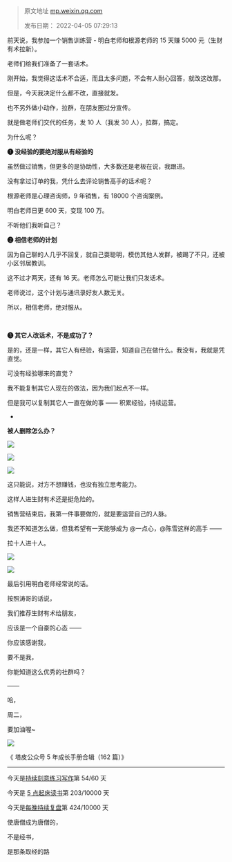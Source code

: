 > 原文地址 [mp.weixin.qq.com](https://mp.weixin.qq.com/s/coQANVfzVfyBE0NrMQWxjA)
>
> 发布日期： 2022-04-05 07:29:13

前天说，我参加一个销售训练营 - 明白老师和根源老师的 15 天赚 5000 元（生财有术拉新）。

老师们给我们准备了一套话术。  

刚开始，我觉得这话术不合适，而且太多问题，不会有人耐心回答，就改这改那。

但是，今天我决定什么都不改，直接就发。  

也不另外做小动作，拉群，在朋友圈过分宣传。  

就是做老师们交代的任务，发 10 人（我发 30 人），拉群，搞定。  

为什么呢？

**❶ 没经验的要绝对服从有经验的**

虽然做过销售，但更多的是协助性，大多数还是老板在说，我跟进。  

没有拿过订单的我，凭什么去评论销售高手的话术呢？  

根源老师是心理咨询师，9 年销售，有 18000 个咨询案例。

明白老师日更 600 天，变现 100 万。

不听他们我听自己？

**❷ 相信老师的计划**

因为自己聊的人几乎不回复，就自己耍聪明，模仿其他人发群，被踢了不只，还被小区邻居教训。

这不过才两天，还有 16 天。老师怎么可能让我们只发话术。

老师说过，这个计划与通讯录好友人数无关。

所以，相信老师，绝对服从。

   

**❸ 其它人改话术，不是成功了？**

是的，还是一样，其它人有经验，有运营，知道自己在做什么。我没有，我就是凭直觉。  

可没有经验哪来的直觉？

我不能复制其它人现在的做法，因为我们起点不一样。

但是我可以复制其它人一直在做的事 —— 积累经验，持续运营。

-

**被人删除怎么办？**

![](https://mmbiz.qpic.cn/mmbiz_png/2qRZ6oIialECQoDib9uTHnWKyn3AAEQWxMoBawIJnfEbPcAKsydibC913542rmjYYNjRYUhW8wk39wY8Es6CXpictg/640?wx_fmt=png)

![](https://mmbiz.qpic.cn/mmbiz_png/2qRZ6oIialECQoDib9uTHnWKyn3AAEQWxMY41cJzdQzNEe9GQbf1KOTqwiaibiau9Z4zc6X8jh31296iclHNtZ0AEwZQ/640?wx_fmt=png)

![](https://mmbiz.qpic.cn/mmbiz_png/2qRZ6oIialECQoDib9uTHnWKyn3AAEQWxMOZic4yds60q6GjvfS4tbGMIjVNwNhs8h8VatKeaUlomNiaulVk7kk5Xg/640?wx_fmt=png)

这只能说，对方不想赚钱，也没有独立思考能力。

这样人进生财有术还是挺危险的。

销售营结束后，我第一件事要做的，就是要运营自己的人脉。

我还不知道怎么做，但我希望有一天能够成为 @一点心，@陈雪这样的高手 —— 

拉十人进十人。

![](https://mmbiz.qpic.cn/mmbiz_png/2qRZ6oIialECQoDib9uTHnWKyn3AAEQWxMSgb1qQakBj1pjmjFoIzcWUzkJZ4jwia6LiaEkOLrkBNUP2saXFeNSsAg/640?wx_fmt=png)

![](https://mmbiz.qpic.cn/mmbiz_png/2qRZ6oIialECQoDib9uTHnWKyn3AAEQWxMDhaXBbrj5J9QzJs39Joic62eECOD7Wv0wwN0oUz5rfR2AXvqTVXGeJw/640?wx_fmt=png)

最后引用明白老师经常说的话。

按照涛哥的话说，  

我们推荐生财有术给朋友，

应该是一个自豪的心态 ——

你应该感谢我，

要不是我，

你能知道这么优秀的社群吗？

——

哈，

周二，

要加油喔~

[![](https://mmbiz.qpic.cn/mmbiz_jpg/2qRZ6oIialEC7HvcceKwK6r9fNAJWFrPvjvY9saswZfTRsUhMib2GETky30roa7NibLF04g3Gs0yMUDeHtDepePsw/640?wx_fmt=jpeg)](https://mp.weixin.qq.com/s?__biz=MzIwMzA5NTI3NQ==&mid=2649917487&idx=1&sn=bcb7511180bc02d71ed255477345d157&chksm=8ed285abb9a50cbd7a69c7b53b6661ef81e0ab8532ba714c8176e9e164d8d42708a45494ae15&token=835924073&lang=zh_CN&scene=21#wechat_redirect)  

《 塔皮公众号 5 年成长手册合辑（162 篇）》

* * *

  

今天是[持续刻意练习写作](http://mp.weixin.qq.com/s?__biz=MzIwMzA5NTI3NQ==&mid=2649917473&idx=1&sn=820e2212df3f659eef0d03d83770cb9b&chksm=8ed285a5b9a50cb30d109fad21f8baeda4357633e89502e3eb09bb7fc3b916fc4030c9778522&scene=21#wechat_redirect)第 54/60 天

今天是 [5 点起床读书](https://mp.weixin.qq.com/s?__biz=MzIwMzA5NTI3NQ==&mid=2649910546&idx=1&sn=65b422dc1f32c5ed3ce3641cd94c698a&chksm=8ed26096b9a5e98079a1d9c6a6910fa5603a17b3767e9e908af827c0a843bbc0a8853e484493&token=1634201240&lang=zh_CN&scene=21#wechat_redirect)第 203/10000 天

今天是[每晚持续复盘](https://mp.weixin.qq.com/mp/appmsgalbum?__biz=MzIwMzA5NTI3NQ==&action=getalbum&album_id=1740274455186046978&scene=21#wechat_redirect)第 424/10000 天

  

使唐僧成为唐僧的，

不是经书，

是那条取经的路